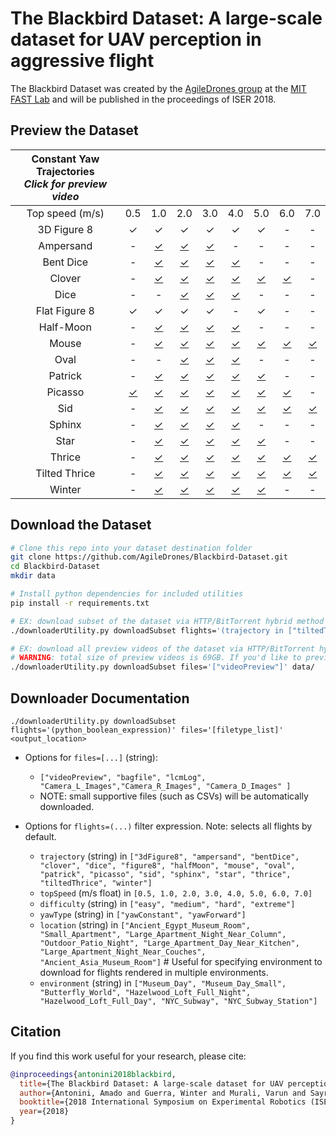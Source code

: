 # The Blackbird Dataset: A large-scale dataset for UAV perception in aggressive flight

<!-- [![Video Link](https://img.youtube.com/vi/_VBww8YQuA8/0.jpg)](https://www.youtube.com/watch?v=_VBww8YQuA8) -->

The Blackbird Dataset was created by the [AgileDrones group](http://agiledrones.mit.edu) at the [MIT FAST Lab](http://karaman.mit.edu/group.html) and will be published in the proceedings of ISER 2018.

## Preview the Dataset

| Constant Yaw Trajectories<br>*Click for preview video*                                        |||||||||
| :-----------: | :------: | :------: | :------: | :------: | :------: | :------: | :------: | :------: |
| Top speed (m/s) |   0.5  |   1.0    |   2.0    |   3.0    |   4.0    |   5.0    |   6.0    |   7.0    |
|  3D Figure 8  |    ✓     |     ✓    |    ✓     |    ✓     |    ✓     |    ✓     |    \-    |    \-    |
|   Ampersand   |    \-    | [✓][b10] | [✓][b20] | [✓][b30] |    \-    |    \-    |    \-    |    \-    |
|   Bent Dice   |    \-    | [✓][c10] | [✓][c20] | [✓][c30] | [✓][c40] |    \-    |    \-    |    \-    |
|    Clover     |    \-    | [✓][d10] | [✓][d20] | [✓][d30] | [✓][d40] | [✓][d50] | [✓][d60] |    \-    |
|     Dice      |    \-    |    \-    | [✓][e20] | [✓][e30] | [✓][e40] |    \-    |    \-    |    \-    |
| Flat Figure 8 |    ✓     |    ✓     |    ✓     |    ✓     |    \-    |    ✓     |    \-    |    \-    |
|   Half-Moon   |    \-    | [✓][g10] | [✓][g20] | [✓][g30] | [✓][g40] |    \-    |    \-    |    \-    |
|     Mouse     |    \-    | [✓][h10] | [✓][h20] | [✓][h30] | [✓][h40] | [✓][h50] | [✓][h60] | [✓][h70] |
|     Oval      |    \-    |    \-    | [✓][i20] | [✓][i30] | [✓][i40] |    \-    |    \-    |    \-    |
|    Patrick    |    \-    | [✓][j10] | [✓][j20] | [✓][j30] | [✓][j40] | [✓][j50] |    \-    |    \-    |
|    Picasso    | [✓][k05] | [✓][k10] | [✓][k20] | [✓][k30] | [✓][k40] | [✓][k50] | [✓][k60] |    \-    |
|      Sid      |    \-    | [✓][l10] | [✓][l20] | [✓][l30] | [✓][l40] | [✓][l50] | [✓][l60] | [✓][l70] |
|    Sphinx     |    \-    | [✓][m10] | [✓][m20] | [✓][m30] | [✓][m40] |    \-    |    \-    |    \-    |
|     Star      |    \-    | [✓][n10] | [✓][n20] | [✓][n30] | [✓][n40] | [✓][n50] |    \-    |    \-    |
|    Thrice     |    \-    | [✓][o10] | [✓][o20] | [✓][o30] | [✓][o40] | [✓][o50] | [✓][o60] | [✓][o70] |
| Tilted Thrice |    \-    | [✓][p10] | [✓][p20] | [✓][p30] | [✓][p40] | [✓][p50] | [✓][p60] | [✓][p70] |
|    Winter     |    \-    | [✓][q10] | [✓][q20] | [✓][q30] | [✓][q40] | [✓][q50] |    \-    |    \-    |

## Download the Dataset

```bash
# Clone this repo into your dataset destination folder
git clone https://github.com/AgileDrones/Blackbird-Dataset.git
cd Blackbird-Dataset
mkdir data

# Install python dependencies for included utilities
pip install -r requirements.txt

# EX: download subset of the dataset via HTTP/BitTorrent hybrid method (fastest)
./downloaderUtility.py downloadSubset flights='(trajectory in ["tiltedThrice"] and topSpeed >= 6.0)' files='["videoPreview", "bagfile"]' data/

# EX: download all preview videos of the dataset via HTTP/BitTorrent hybrid method (fastest).
# WARNING: total size of preview videos is 69GB. If you'd like to preview the dataset, please refer to the table above.
./downloaderUtility.py downloadSubset files='["videoPreview"]' data/


```
## Downloader Documentation

`./downloaderUtility.py downloadSubset flights='(python_boolean_expression)' files='[filetype_list]' <output_location>`

* Options for `files=[...]` (string):
    * `["videoPreview", "bagfile", "lcmLog", "Camera_L_Images","Camera_R_Images", "Camera_D_Images" ]`
    * NOTE: small supportive files (such as CSVs) will be automatically downloaded.

* Options for `flights=(...)` filter expression. Note: selects all flights by default.
    * `trajectory` (string) in `["3dFigure8", "ampersand", "bentDice", "clover", "dice", "figure8", "halfMoon", "mouse", "oval", "patrick", "picasso", "sid", "sphinx", "star", "thrice", "tiltedThrice", "winter"]`
    * `topSpeed` (m/s float) in `[0.5, 1.0, 2.0, 3.0, 4.0, 5.0, 6.0, 7.0]`
    * `difficulty` (string) in `["easy", "medium", "hard", "extreme"]`
    * `yawType` (string) in `["yawConstant", "yawForward"]`
    * `location` (string) in `["Ancient_Egypt_Museum_Room", "Small_Apartment", "Large_Apartment_Night_Near_Column", "Outdoor_Patio_Night", "Large_Apartment_Day_Near_Kitchen", "Large_Apartment_Night_Near_Couches", "Ancient_Asia_Museum_Room"]` # Useful for specifying environment to download for flights rendered in multiple environments.
    * `environment` (string) in `["Museum_Day", "Museum_Day_Small", "Butterfly_World", "Hazelwood_Loft_Full_Night", "Hazelwood_Loft_Full_Day", "NYC_Subway", "NYC_Subway_Station"]`

## Citation
If you find this work useful for your research, please cite:
```bibtex
@inproceedings{antonini2018blackbird,
  title={The Blackbird Dataset: A large-scale dataset for UAV perception in aggressive flight},
  author={Antonini, Amado and Guerra, Winter and Murali, Varun and Sayre-McCord, Thomas and Karaman, Sertac},
  booktitle={2018 International Symposium on Experimental Robotics (ISER)},
  year={2018}
}
```

<!-- Constant yaw trajectory preview links for table -->
[b10]: http://blackbird-dataset.mit.edu/data/ampersand/yawConstant/maxSpeed1p0/videos/
[b20]: http://blackbird-dataset.mit.edu/data/ampersand/yawConstant/maxSpeed2p0/videos/
[b30]: http://blackbird-dataset.mit.edu/data/ampersand/yawConstant/maxSpeed3p0/videos/

[c10]: http://blackbird-dataset.mit.edu/data/bentDice/yawConstant/maxSpeed1p0/videos/
[c20]: http://blackbird-dataset.mit.edu/data/bentDice/yawConstant/maxSpeed2p0/videos/
[c30]: http://blackbird-dataset.mit.edu/data/bentDice/yawConstant/maxSpeed3p0/videos/
[c40]: http://blackbird-dataset.mit.edu/data/bentDice/yawConstant/maxSpeed4p0/videos/

[d10]: http://blackbird-dataset.mit.edu/data/clover/yawConstant/maxSpeed1p0/videos/
[d20]: http://blackbird-dataset.mit.edu/data/clover/yawConstant/maxSpeed2p0/videos/
[d30]: http://blackbird-dataset.mit.edu/data/clover/yawConstant/maxSpeed3p0/videos/
[d40]: http://blackbird-dataset.mit.edu/data/clover/yawConstant/maxSpeed4p0/videos/
[d50]: http://blackbird-dataset.mit.edu/data/clover/yawConstant/maxSpeed5p0/videos/
[d60]: http://blackbird-dataset.mit.edu/data/clover/yawConstant/maxSpeed6p0/videos/

[e10]: http://blackbird-dataset.mit.edu/data/dice/yawConstant/maxSpeed1p0/videos/
[e20]: http://blackbird-dataset.mit.edu/data/dice/yawConstant/maxSpeed2p0/videos/
[e30]: http://blackbird-dataset.mit.edu/data/dice/yawConstant/maxSpeed3p0/videos/
[e40]: http://blackbird-dataset.mit.edu/data/dice/yawConstant/maxSpeed4p0/videos/

[g10]: http://blackbird-dataset.mit.edu/data/halfMoon/yawConstant/maxSpeed1p0/videos/
[g20]: http://blackbird-dataset.mit.edu/data/halfMoon/yawConstant/maxSpeed2p0/videos/
[g30]: http://blackbird-dataset.mit.edu/data/halfMoon/yawConstant/maxSpeed3p0/videos/
[g40]: http://blackbird-dataset.mit.edu/data/halfMoon/yawConstant/maxSpeed4p0/videos/

[h10]: http://blackbird-dataset.mit.edu/data/mouse/yawConstant/maxSpeed1p0/videos/
[h20]: http://blackbird-dataset.mit.edu/data/mouse/yawConstant/maxSpeed2p0/videos/
[h30]: http://blackbird-dataset.mit.edu/data/mouse/yawConstant/maxSpeed3p0/videos/
[h40]: http://blackbird-dataset.mit.edu/data/mouse/yawConstant/maxSpeed4p0/videos/
[h50]: http://blackbird-dataset.mit.edu/data/mouse/yawConstant/maxSpeed5p0/videos/
[h60]: http://blackbird-dataset.mit.edu/data/mouse/yawConstant/maxSpeed6p0/videos/
[h70]: http://blackbird-dataset.mit.edu/data/mouse/yawConstant/maxSpeed7p0/videos/

[i20]: http://blackbird-dataset.mit.edu/data/oval/yawConstant/maxSpeed2p0/videos/
[i30]: http://blackbird-dataset.mit.edu/data/oval/yawConstant/maxSpeed3p0/videos/
[i40]: http://blackbird-dataset.mit.edu/data/oval/yawConstant/maxSpeed4p0/videos/

[j10]: http://blackbird-dataset.mit.edu/data/patrick/yawConstant/maxSpeed1p0/videos/
[j20]: http://blackbird-dataset.mit.edu/data/patrick/yawConstant/maxSpeed2p0/videos/
[j30]: http://blackbird-dataset.mit.edu/data/patrick/yawConstant/maxSpeed3p0/videos/
[j40]: http://blackbird-dataset.mit.edu/data/patrick/yawConstant/maxSpeed4p0/videos/
[j50]: http://blackbird-dataset.mit.edu/data/patrick/yawConstant/maxSpeed5p0/videos/

[k05]: http://blackbird-dataset.mit.edu/data/picasso/yawConstant/maxSpeed0p5/videos/
[k10]: http://blackbird-dataset.mit.edu/data/picasso/yawConstant/maxSpeed1p0/videos/
[k20]: http://blackbird-dataset.mit.edu/data/picasso/yawConstant/maxSpeed2p0/videos/
[k30]: http://blackbird-dataset.mit.edu/data/picasso/yawConstant/maxSpeed3p0/videos/
[k40]: http://blackbird-dataset.mit.edu/data/picasso/yawConstant/maxSpeed4p0/videos/
[k50]: http://blackbird-dataset.mit.edu/data/picasso/yawConstant/maxSpeed5p0/videos/
[k60]: http://blackbird-dataset.mit.edu/data/picasso/yawConstant/maxSpeed6p0/videos/

[l10]: http://blackbird-dataset.mit.edu/data/sid/yawConstant/maxSpeed1p0/videos/
[l20]: http://blackbird-dataset.mit.edu/data/sid/yawConstant/maxSpeed2p0/videos/
[l30]: http://blackbird-dataset.mit.edu/data/sid/yawConstant/maxSpeed3p0/videos/
[l40]: http://blackbird-dataset.mit.edu/data/sid/yawConstant/maxSpeed4p0/videos/
[l50]: http://blackbird-dataset.mit.edu/data/sid/yawConstant/maxSpeed5p0/videos/
[l60]: http://blackbird-dataset.mit.edu/data/sid/yawConstant/maxSpeed6p0/videos/
[l70]: http://blackbird-dataset.mit.edu/data/sid/yawConstant/maxSpeed7p0/videos/

[m10]: http://blackbird-dataset.mit.edu/data/sphinx/yawConstant/maxSpeed1p0/videos/
[m20]: http://blackbird-dataset.mit.edu/data/sphinx/yawConstant/maxSpeed2p0/videos/
[m30]: http://blackbird-dataset.mit.edu/data/sphinx/yawConstant/maxSpeed3p0/videos/
[m40]: http://blackbird-dataset.mit.edu/data/sphinx/yawConstant/maxSpeed4p0/videos/

[n10]: http://blackbird-dataset.mit.edu/data/star/yawConstant/maxSpeed1p0/videos/
[n20]: http://blackbird-dataset.mit.edu/data/star/yawConstant/maxSpeed2p0/videos/
[n30]: http://blackbird-dataset.mit.edu/data/star/yawConstant/maxSpeed3p0/videos/
[n40]: http://blackbird-dataset.mit.edu/data/star/yawConstant/maxSpeed4p0/videos/
[n50]: http://blackbird-dataset.mit.edu/data/star/yawConstant/maxSpeed5p0/videos/

[o10]: http://blackbird-dataset.mit.edu/data/thrice/yawConstant/maxSpeed1p0/videos/
[o20]: http://blackbird-dataset.mit.edu/data/thrice/yawConstant/maxSpeed2p0/videos/
[o30]: http://blackbird-dataset.mit.edu/data/thrice/yawConstant/maxSpeed3p0/videos/
[o40]: http://blackbird-dataset.mit.edu/data/thrice/yawConstant/maxSpeed4p0/videos/
[o50]: http://blackbird-dataset.mit.edu/data/thrice/yawConstant/maxSpeed5p0/videos/
[o60]: http://blackbird-dataset.mit.edu/data/thrice/yawConstant/maxSpeed6p0/videos/
[o70]: http://blackbird-dataset.mit.edu/data/thrice/yawConstant/maxSpeed7p0/videos/

[p10]: http://blackbird-dataset.mit.edu/data/tiltedThrice/yawConstant/maxSpeed1p0/videos/
[p20]: http://blackbird-dataset.mit.edu/data/tiltedThrice/yawConstant/maxSpeed2p0/videos/
[p30]: http://blackbird-dataset.mit.edu/data/tiltedThrice/yawConstant/maxSpeed3p0/videos/
[p40]: http://blackbird-dataset.mit.edu/data/tiltedThrice/yawConstant/maxSpeed4p0/videos/
[p50]: http://blackbird-dataset.mit.edu/data/tiltedThrice/yawConstant/maxSpeed5p0/videos/
[p60]: http://blackbird-dataset.mit.edu/data/tiltedThrice/yawConstant/maxSpeed6p0/videos/
[p70]: http://blackbird-dataset.mit.edu/data/tiltedThrice/yawConstant/maxSpeed7p0/videos/

[q10]: http://blackbird-dataset.mit.edu/data/winter/yawConstant/maxSpeed1p0/videos/
[q20]: http://blackbird-dataset.mit.edu/data/winter/yawConstant/maxSpeed2p0/videos/
[q30]: http://blackbird-dataset.mit.edu/data/winter/yawConstant/maxSpeed3p0/videos/
[q40]: http://blackbird-dataset.mit.edu/data/winter/yawConstant/maxSpeed4p0/videos/
[q50]: http://blackbird-dataset.mit.edu/data/winter/yawConstant/maxSpeed5p0/videos/